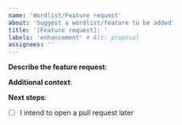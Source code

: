 ```yaml
---
name: 'Wordlist/Feature request'
about: 'Suggest a wordlist/feature to be added'
title: '[Feature request]: '
labels: 'enhancement' # Alt: proposal
assignees: ''
---
```


**Describe the feature request**:
<!-- A clear description of what should be added to the repository -->

**Additional context**:
<!-- Anything else which may be useful, such as a source - where did the wordlists/values come from?  Link/URLs/upstream.  We like to give credit! -->

**Next steps**:
<!-- Tick if applicable -->

- [ ] I intend to open a pull request later
